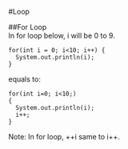 #Loop    

##For Loop     
In for loop below, i will be 0 to 9.    

    for(int i = 0; i<10; i++) {
      System.out.println(i);
    }

equals to:   

    for(int i=0; i<10;)
    {
      System.out.println(i);
      i++;
    }

Note: In for loop, ++i same to i++.     

